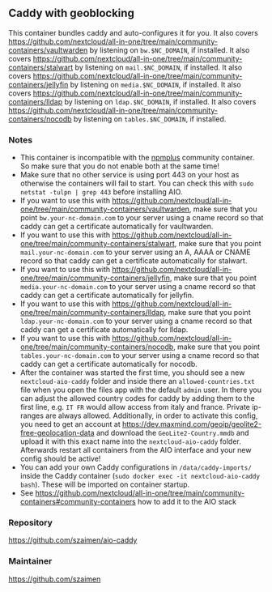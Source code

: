 ## Caddy with geoblocking
This container bundles caddy and auto-configures it for you. It also covers https://github.com/nextcloud/all-in-one/tree/main/community-containers/vaultwarden by listening on `bw.$NC_DOMAIN`, if installed. It also covers https://github.com/nextcloud/all-in-one/tree/main/community-containers/stalwart by listening on `mail.$NC_DOMAIN`, if installed. It also covers https://github.com/nextcloud/all-in-one/tree/main/community-containers/jellyfin by listening on `media.$NC_DOMAIN`, if installed. It also covers https://github.com/nextcloud/all-in-one/tree/main/community-containers/lldap by listening on `ldap.$NC_DOMAIN`, if installed. It also covers https://github.com/nextcloud/all-in-one/tree/main/community-containers/nocodb by listening on `tables.$NC_DOMAIN`, if installed.

### Notes
- This container is incompatible with the [npmplus](https://github.com/nextcloud/all-in-one/tree/main/community-containers/npmplus) community container. So make sure that you do not enable both at the same time!
- Make sure that no other service is using port 443 on your host as otherwise the containers will fail to start. You can check this with `sudo netstat -tulpn | grep 443` before installing AIO.
- If you want to use this with https://github.com/nextcloud/all-in-one/tree/main/community-containers/vaultwarden, make sure that you point `bw.your-nc-domain.com` to your server using a cname record so that caddy can get a certificate automatically for vaultwarden.
- If you want to use this with https://github.com/nextcloud/all-in-one/tree/main/community-containers/stalwart, make sure that you point `mail.your-nc-domain.com` to your server using an A, AAAA or CNAME record so that caddy can get a certificate automatically for stalwart.
- If you want to use this with https://github.com/nextcloud/all-in-one/tree/main/community-containers/jellyfin, make sure that you point `media.your-nc-domain.com` to your server using a cname record so that caddy can get a certificate automatically for jellyfin.
- If you want to use this with https://github.com/nextcloud/all-in-one/tree/main/community-containers/lldap, make sure that you point `ldap.your-nc-domain.com` to your server using a cname record so that caddy can get a certificate automatically for lldap.
- If you want to use this with https://github.com/nextcloud/all-in-one/tree/main/community-containers/nocodb, make sure that you point `tables.your-nc-domain.com` to your server using a cname record so that caddy can get a certificate automatically for nocodb.
- After the container was started the first time, you should see a new `nextcloud-aio-caddy` folder and inside there an `allowed-countries.txt` file when you open the files app with the default `admin` user. In there you can adjust the allowed country codes for caddy by adding them to the first line, e.g. `IT FR` would allow access from italy and france. Private ip-ranges are always allowed. Additionally, in order to activate this config, you need to get an account at https://dev.maxmind.com/geoip/geolite2-free-geolocation-data and download the `GeoLite2-Country.mmdb` and upload it with this exact name into the `nextcloud-aio-caddy` folder. Afterwards restart all containers from the AIO interface and your new config should be active!
- You can add your own Caddy configurations in `/data/caddy-imports/` inside the Caddy container (`sudo docker exec -it nextcloud-aio-caddy bash`). These will be imported on container startup.
- See https://github.com/nextcloud/all-in-one/tree/main/community-containers#community-containers how to add it to the AIO stack

### Repository
https://github.com/szaimen/aio-caddy

### Maintainer
https://github.com/szaimen
